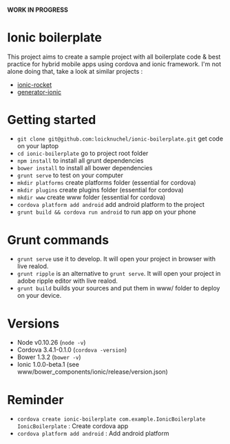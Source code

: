 #### WORK IN PROGRESS

# Ionic boilerplate

This project aims to create a sample project with all boilerplate code & best practice for hybrid mobile apps using cordova and ionic framework. I'm not alone doing that, take a look at similar projects :

- [ionic-rocket](https://github.com/yrezgui/ionic-rocket)
- [generator-ionic](https://github.com/diegonetto/generator-ionic)

# Getting started

- `git clone git@github.com:loicknuchel/ionic-boilerplate.git` get code on your laptop
- `cd ionic-boilerplate` go to project root folder
- `npm install` to install all grunt dependencies
- `bower install` to install all bower dependencies
- `grunt serve` to test on your computer
- `mkdir platforms` create platforms folder (essential for cordova)
- `mkdir plugins` create plugins folder (essential for cordova)
- `mkdir www` create www folder (essential for cordova)
- `cordova platform add android` add android platform to the project
- `grunt build && cordova run android` to run app on your phone

# Grunt commands

- `grunt serve` use it to develop. It will open your project in browser with live realod.
- `grunt ripple` is an alternative to `grunt serve`. It will open your project in adobe ripple editor with live realod.
- `grunt build` builds your sources and put them in www/ folder to deploy on your device.

# Versions

- Node v0.10.26 (`node -v`)
- Cordova 3.4.1-0.1.0 (`cordova -version`)
- Bower 1.3.2 (`bower -v`)
- Ionic 1.0.0-beta.1 (see www/bower_components/ionic/release/version.json)

# Reminder

- `cordova create ionic-boilerplate com.example.IonicBoilerplate IonicBoilerplate` : Create cordova app
- `cordova platform add android` : Add android platform
